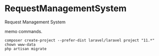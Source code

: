 # RequestManagementSystem
Request Management System

memo commands.
```
composer create-project --prefer-dist laravel/laravel project "11.*"
chown www-data
php artisan migrate
```